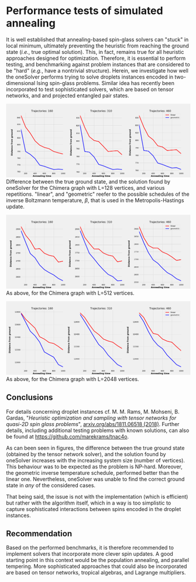 # Performance tests of simulated annealing

It is well established that annealing-based spin-glass solvers can
"stuck" in local minimum, ultimately preventing the heuristic from
reaching the ground state (_i.e._, true optimal solution). This, in
fact, remains true for all heuristic approaches designed for
optimization. Therefore, it is essential to perform testing, and
benchmarking against problem instances that are considered to be "hard"
(_e.g._, have a nontrivial structure). Herein, we investigate how
well the oneSolver performs trying to solve droplets instances encoded
in two-dimensional Ising spin-glass problems. Similar idea has recently
been incorporated to test sophisticated solvers, which are based on
tensor networks, and and projected entangled pair states.

![HYP-24_chimera_128](HYP-24_chimera_128.png "Fig 1")
Difference between the true ground state, and the solution found by
oneSolver for the Chimera graph with L=128 vertices, and various
repetitions. "linear", and "geometric" reefer to the possible schedules
of the inverse Boltzmann temperature, $\beta$, that is used in the
Metropolis-Hastings update.

![HYP-24_chimera_512](HYP-24_chimera_512.png "Fig 2")
As above, for the Chimera graph with L=512
vertices.

![HYP-24_chimera_2048](HYP-24_chimera_2048.png "Fig 3")
As above, for the Chimera graph with L=2048
vertices.

## Conclusions

For details concerning droplet instances cf. M. M. Rams, M. Mohseni, B.
Gardas, "*Heuristic optimization and sampling with tensor networks for
quasi-2D spin glass problems*", [arxiv.org/abs/1811.06518
(2018)](https://arxiv.org/abs/1811.06518). Further details, including
additional testing problems with known solutions, can also be found at
<https://github.com/marekrams/tnac4o>.

As can been seen in figures, the difference between the true ground state
(obtained by the tensor network solver), and the solution found by
oneSolver increases with the increasing system size (number of
vertices). This behaviour was to be expected as the problem is NP-hard.
Moreover, the geometric inverse temperature schedule, performed better
than the linear one. Nevertheless, oneSolver was unable to find the
correct ground state in *any* of the considered cases.

That being said, the issue is not with the implementation (which is
efficient) but rather with the algorithm itself, which in a way is too
simplistic to capture sophisticated interactions between spins encoded
in the droplet instances.

## Recommendation

Based on the performed benchmarks, it is therefore recommended to
implement solvers that incorporate more clever spin updates. A good
starting point in this context would be the population annealing, and
parallel tempering. More sophisticated approaches that could also be
incorporated are based on tensor networks, tropical algebras, and
Lagrange multipliers.
